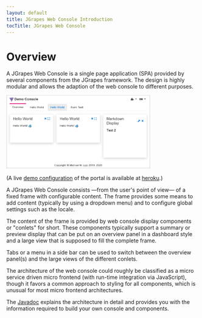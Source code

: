 ```yaml
---
layout: default
title: JGrapes Web Console Introduction
tocTitle: JGrapes Web Console
---
```


# Overview

A JGrapes Web Console is a single page application (SPA) provided by
several components from the JGrapes framework. The design
is highly modular and allows the adaption of the web console to 
different purposes.

<img src="WebConsole-pic1.png" width="75%" alt="Web Console Demo">

(A live [demo configuration](https://jgrapes-console-demo.herokuapp.com/)
of the portal is available at [heroku](https://www.heroku.com/).)

A JGrapes Web Console consists &mdash;from the user's point of view&mdash; 
of a fixed frame with configurable content. The frame provides some 
means to add content (typically by using a dropdown menu) and to 
configure global settings  such as the locale.

The content of the frame is provided by web console display components 
or "conlets" for short. These components typically support a summary
or preview display that can be put on an overview panel in a dashboard
style and a large view that is supposed to fill the complete frame.

Tabs or a menu in a side bar can be used to switch between
the overview panel(s) and the large views of the different conlets. 

The architecture of the web console could roughly be classified as a 
micro service driven micro frontend (with run-time integration via 
JavaScript), though it favors a common approach to styling for all 
components, which is unusual for most micro frontend architectures.

The [Javadoc](javadoc-webconsole/index.html) explains the architecture
in detail and provides you with the information required to build
your own console and components.

